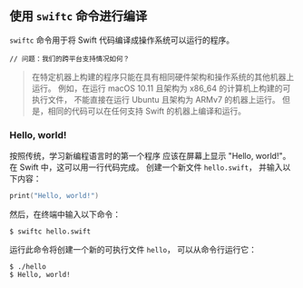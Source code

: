 ## 使用 `swiftc` 命令进行编译

`swiftc` 命令用于将 Swift 代码编译成操作系统可以运行的程序。

    // 问题：我们的跨平台支持情况如何？

> 在特定机器上构建的程序只能在具有相同硬件架构和操作系统的其他机器上运行。
> 例如，在运行 macOS 10.11 且架构为 x86_64 的计算机上构建的可执行文件，
> 不能直接在运行 Ubuntu 且架构为 ARMv7 的机器上运行。
> 但是，相同的代码可以在任何支持 Swift 的机器上编译和运行。

### Hello, world!

按照传统，学习新编程语言时的第一个程序
应该在屏幕上显示 "Hello, world!"。
在 Swift 中，这可以用一行代码完成。
创建一个新文件 `hello.swift`，
并输入以下内容：

~~~ swift
print("Hello, world!")
~~~

然后，在终端中输入以下命令：

~~~ shell
$ swiftc hello.swift
~~~

运行此命令将创建一个新的可执行文件 `hello`，
可以从命令行运行它：

~~~ shell
$ ./hello
$ Hello, world!
~~~
